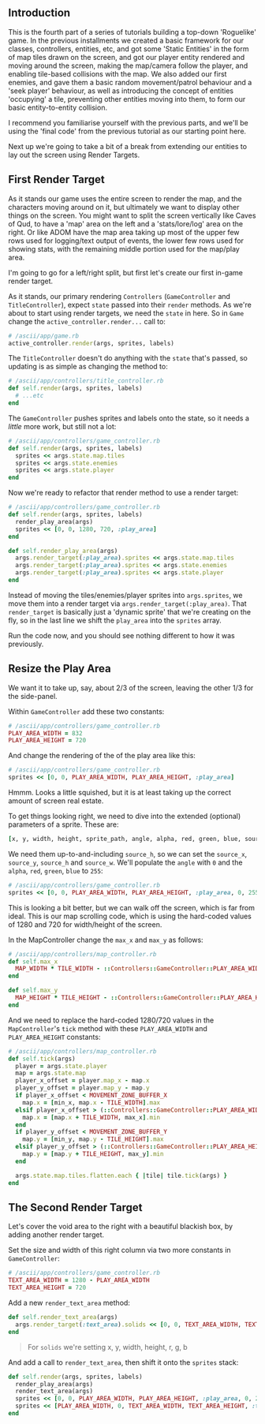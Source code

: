 ## Introduction

This is the fourth part of a series of tutorials building a top-down 'Roguelike' game. In the previous installments we created a basic framework for our classes, controllers, entities, etc, and got some 'Static Entities' in the form of map tiles drawn on the screen, and got our player entity rendered and moving around the screen, making the map/camera follow the player, and enabling tile-based collisions with the map. We also added our first enemies, and gave them a basic random movement/patrol behaviour and a 'seek player' behaviour, as well as introducing the concept of entities 'occupying' a tile, preventing other entities moving into them, to form our basic entity-to-entity collision.

I recommend you familiarise yourself with the previous parts, and we'll be using the 'final code' from the previous tutorial as our starting point here.

Next up we're going to take a bit of a break from extending our entities to lay out the screen using Render Targets.

## First Render Target

As it stands our game uses the entire screen to render the map, and the characters moving around on it, but ultimately we want to display other things on the screen. You might want to split the screen vertically like Caves of Qud, to have a 'map' area on the left and a 'stats/lore/log' area on the right. Or like ADOM have the map area taking up most of the upper few rows used for logging/text output of events, the lower few rows used for showing stats, with the remaining middle portion used for the map/play area.

I'm going to go for a left/right split, but first let's create our first in-game render target.

As it stands, our primary rendering `Controllers` (`GameController` and `TitleController`), expect `state` passed into their `render` methods. As we're about to start using render targets, we need the `state` in here. So in `Game` change the `active_controller.render...` call to:
```ruby
# /ascii/app/game.rb
active_controller.render(args, sprites, labels)
```
The `TitleController` doesn't do anything with the `state` that's passed, so updating is as simple as changing the method to:
```ruby
# /ascii/app/controllers/title_controller.rb
def self.render(args, sprites, labels)
  # ...etc
end
```
The `GameController` pushes sprites and labels onto the state, so it needs a _little_ more work, but still not a lot:
```ruby
# /ascii/app/controllers/game_controller.rb
def self.render(args, sprites, labels)
  sprites << args.state.map.tiles
  sprites << args.state.enemies
  sprites << args.state.player
end
```

Now we're ready to refactor that render method to use a render target:
```ruby
# /ascii/app/controllers/game_controller.rb
def self.render(args, sprites, labels)
  render_play_area(args)
  sprites << [0, 0, 1280, 720, :play_area]
end

def self.render_play_area(args)
  args.render_target(:play_area).sprites << args.state.map.tiles
  args.render_target(:play_area).sprites << args.state.enemies
  args.render_target(:play_area).sprites << args.state.player
end
```
Instead of moving the tiles/enemies/player sprites into `args.sprites`, we move them into a render target via `args.render_target(:play_area)`. That `render_target` is basically just a 'dynamic sprite' that we're creating on the fly, so in the last line we shift the `play_area` into the `sprites` array.

Run the code now, and you should see nothing different to how it was previously.

## Resize the Play Area
We want it to take up, say, about 2/3 of the screen, leaving the other 1/3 for the side-panel.

Within `GameController` add these two constants:
```ruby
# /ascii/app/controllers/game_controller.rb
PLAY_AREA_WIDTH = 832
PLAY_AREA_HEIGHT = 720
```
And change the rendering of the of the play area like this:
```ruby
# /ascii/app/controllers/game_controller.rb
sprites << [0, 0, PLAY_AREA_WIDTH, PLAY_AREA_HEIGHT, :play_area]
```
Hmmm. Looks a little squished, but it is at least taking up the correct amount of screen real estate.

To get things looking right, we need to dive into the extended (optional) parameters of a sprite. These are:
```ruby
[x, y, width, height, sprite_path, angle, alpha, red, green, blue, source_x, source_y, source_w, source_h, flip_vertically, flip_horizontally, angle_anchor_x, angle_anchor_y]
```
We need them up-to-and-including `source_h`, so we can set the `source_x`, `source_y`, `source_h` and `source_w`. We'll populate the `angle` with `0` and the `alpha`, `red`, `green`, `blue` to `255`:
```ruby
# /ascii/app/controllers/game_controller.rb
sprites << [0, 0, PLAY_AREA_WIDTH, PLAY_AREA_HEIGHT, :play_area, 0, 255, 255, 255, 255, 0, 0, PLAY_AREA_WIDTH, PLAY_AREA_HEIGHT]
```

This is looking a bit better, but we can walk off the screen, which is far from ideal. This is our map scrolling code, which is using the hard-coded values of 1280 and 720 for width/height of the screen.

In the MapController change the `max_x` and `max_y` as follows:
```ruby
# /ascii/app/controllers/map_controller.rb
def self.max_x
  MAP_WIDTH * TILE_WIDTH - ::Controllers::GameController::PLAY_AREA_WIDTH
end

def self.max_y
  MAP_HEIGHT * TILE_HEIGHT - ::Controllers::GameController::PLAY_AREA_HEIGHT
end
```

And we need to replace the hard-coded 1280/720 values in the `MapController`'s `tick` method with these `PLAY_AREA_WIDTH` and `PLAY_AREA_HEIGHT` constants:
```ruby
# /ascii/app/controllers/map_controller.rb
def self.tick(args)
  player = args.state.player
  map = args.state.map
  player_x_offset = player.map_x - map.x
  player_y_offset = player.map_y - map.y
  if player_x_offset < MOVEMENT_ZONE_BUFFER_X
    map.x = [min_x, map.x - TILE_WIDTH].max
  elsif player_x_offset > (::Controllers::GameController::PLAY_AREA_WIDTH - MOVEMENT_ZONE_BUFFER_X)
    map.x = [map.x + TILE_WIDTH, max_x].min
  end
  if player_y_offset < MOVEMENT_ZONE_BUFFER_Y
    map.y = [min_y, map.y - TILE_HEIGHT].max
  elsif player_y_offset > (::Controllers::GameController::PLAY_AREA_HEIGHT - MOVEMENT_ZONE_BUFFER_Y)
    map.y = [map.y + TILE_HEIGHT, max_y].min
  end

  args.state.map.tiles.flatten.each { |tile| tile.tick(args) }
end
```

## The Second Render Target
Let's cover the void area to the right with a beautiful blackish box, by adding another render target.

Set the size and width of this right column via two more constants in `GameController`:
```ruby
# /ascii/app/controllers/game_controller.rb
TEXT_AREA_WIDTH = 1280 - PLAY_AREA_WIDTH
TEXT_AREA_HEIGHT = 720
```
Add a new `render_text_area` method:
```ruby
def self.render_text_area(args)
  args.render_target(:text_area).solids << [0, 0, TEXT_AREA_WIDTH, TEXT_AREA_HEIGHT, 10, 21, 33]
end
```
> For `solids` we're setting x, y, width, height, r, g, b

And add a call to `render_text_area`, then shift it onto the `sprites` stack:
```ruby
def self.render(args, sprites, labels)
  render_play_area(args)
  render_text_area(args)
  sprites << [0, 0, PLAY_AREA_WIDTH, PLAY_AREA_HEIGHT, :play_area, 0, 255, 255, 255, 255, 0, 0, PLAY_AREA_WIDTH, PLAY_AREA_HEIGHT]
  sprites << [PLAY_AREA_WIDTH, 0, TEXT_AREA_WIDTH, TEXT_AREA_HEIGHT, :text_area, 0, 255, 255, 255, 255, 0, 0, TEXT_AREA_WIDTH, TEXT_AREA_HEIGHT]
end
```
